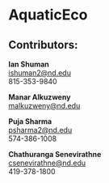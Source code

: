 # AquaticEco

## Contributors:

**Ian Shuman** <br />
ishuman2@nd.edu <br />
815-353-9840

**Manar Alkuzweny** <br />
malkuzweny@nd.edu

**Puja Sharma** <br />
psharma2@nd.edu <br />
574-386-1008

**Chathuranga Senevirathne**<br />
csenevirathne@nd.edu <br />
419-378-1800

